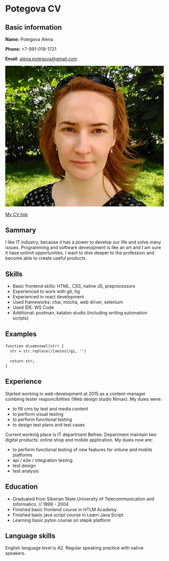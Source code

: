 # Potegova CV

## Basic information

**Name:** Potegova Alena

**Phone:** +7-991-019-1721

**Email:** alena.potegova@gmail.com

![It's me](./images/me.png)

[My CV link](https://alena-p.github.io/rsschool-cv/cv)

## Sammary

I like IT industry, because it has a power to develop our life and solve many issues. Programming and software development is like an art and I am sure it hase unlimit opportunities. I want to dive deeper to the profession and become able to create useful products.

## Skills

- Basic frontend skills: HTML, CSS, native JS, preprocessors
- Experienced to work with git, hg
- Experienced in react development
- Used frameworks: chai, mocha, web driver, selenium
- Used IDE: WS Code
- Additional: postman, katalon studio (including writing automation scripts)

## Examples

```
function disemvowel(str) {
  str = str.replace(/[aeiou]/gi, '')
  
  return str;
}
```

## Experience

Started working in web-development at 2015 as a content-manager combinig tester responcibilities (Web design studio Nimax). 
My duies were:
- to fill cms by test and media content
- to perform visual testing
- to perform functional testing
- to design test plans and test cases

Current working place is IT department Befree. Department maintain two digital products: online shop and mobile application.
My duies now are:
- to perform functional testing of new features for onlune and mobile platforms
- api / e2e / integration testing
- test design
- test analysis

## Education

- Graduated from Siberian State University of Telecommunication and Informatics. // 1999 - 2004 
- Finished basic frontend course in HTLM Academy
- Finished basic java script course in Learn Java Script
- Learning basic pyton course on stepik platform

## Language skills

English language level is A2. Regular speaking practice with native speakers.